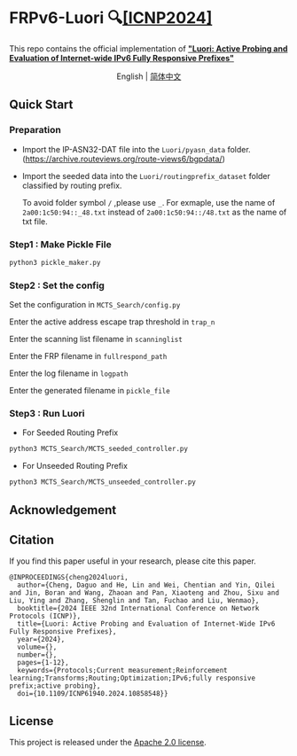 # FRPv6-Luori 🔍[[ICNP2024]](https://ieeexplore.ieee.org/document/10858548)
This repo contains the official implementation of  [**"Luori: Active Probing and Evaluation of Internet-wide IPv6 Fully Responsive Prefixes"**](https://frpv6.github.io)



</div>

<div align="center">

English | [简体中文](README_zh-CN.md)

</div>


## Quick Start
### Preparation
- Import the IP-ASN32-DAT file into the ```Luori/pyasn_data``` folder.(https://archive.routeviews.org/route-views6/bgpdata/)
- Import the seeded data into the ```Luori/routingprefix_dataset``` folder classified by routing prefix.
  
  To avoid folder symbol ```/``` ,please use ```_```.
  For exmaple, use the name of ```2a00:1c50:94::_48.txt```  instead of ```2a00:1c50:94::/48.txt``` as the name of txt file.

### Step1 : Make Pickle File
```bash
python3 pickle_maker.py
```

### Step2 : Set the config
Set the configuration in ```MCTS_Search/config.py```

Enter the active address escape trap threshold in ```trap_n```

Enter the scanning list filename in ```scanninglist```

Enter the FRP filename in ```fullrespond_path```

Enter the log filename in ```logpath```

Enter the generated filename in ```pickle_file```



### Step3 : Run Luori
- For Seeded Routing Prefix
```bash
python3 MCTS_Search/MCTS_seeded_controller.py
```

- For Unseeded Routing Prefix
```bash
python3 MCTS_Search/MCTS_unseeded_controller.py
```

## Acknowledgement


## Citation

If you find this paper useful in your research, please cite this paper.

```
@INPROCEEDINGS{cheng2024luori,
  author={Cheng, Daguo and He, Lin and Wei, Chentian and Yin, Qilei and Jin, Boran and Wang, Zhaoan and Pan, Xiaoteng and Zhou, Sixu and Liu, Ying and Zhang, Shenglin and Tan, Fuchao and Liu, Wenmao},
  booktitle={2024 IEEE 32nd International Conference on Network Protocols (ICNP)}, 
  title={Luori: Active Probing and Evaluation of Internet-Wide IPv6 Fully Responsive Prefixes}, 
  year={2024},
  volume={},
  number={},
  pages={1-12},
  keywords={Protocols;Current measurement;Reinforcement learning;Transforms;Routing;Optimization;IPv6;fully responsive prefix;active probing},
  doi={10.1109/ICNP61940.2024.10858548}}

```

## License

This project is released under the [Apache 2.0 license](LICENSE).
